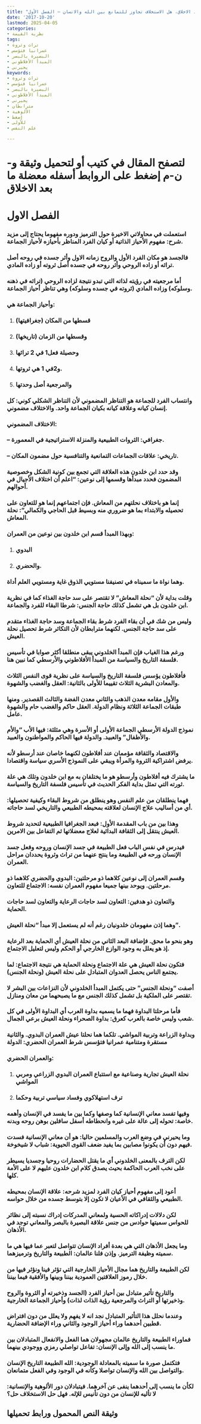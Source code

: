 ```yaml
---
title: "معضلة ما بعد الاخلاق، هل الاستخلاف تجاوز للتمانع بين الله والانسان – الفصل الأول"
date: '2017-10-20'
lastmod: 2025-04-05
categories:
- نظرية القيمة
tags:
- تراث وثروة
- عمرانيا فتؤسس
- البصيرة بالبصر
- المبدأ الأفلاطوني
- يحيرني
keywords:
- تراث وثروة
- عمرانيا فتؤسس
- البصيرة بالبصر
- المبدأ الأفلاطوني
- يحيرني
- مترابطان
- الألوهية
- إضغط
- للأولى
- علم النفس

---
```

# **لتصفح المقال في كتيب أو لتحميل وثيقة و-ن-م إضغط على الروابط أسفله** **معضلة ما بعد الاخلاق**

# الفصل الاول

### استعملت في محاولاتي الاخيرة حول الترميز ودوره مفهوما يحتاج إلى مزيد شرح: مفهوم الأحياز الذاتية أو كيان الفرد المناظر بأحيازه لأحياز الجماعة.

### فالجسد هو مكان الفرد الأول والروح زمانه الاول وأثر جسده في روحه أصل تراثه أو زاده الروحي وأثر روحه في جسده أصل ثروته أو زاده المادي.

### أما مرجعيته في رؤيته لذاته التي تبدو نتيجة لزاده الروحي (تراثه في ذهنه وسلوكه) وزاده المادي (ثروته في جسده وسلوكه) وهي تناظر أحياز الجماعة.

### وأحياز الجماعة هي:

1. ### قسطها من المكان (جغرافيتها)
2. ### وقسطها من الزمان (تاريخها)
3. ### وحصيلة فعل1 في 2 تراثها
4. ### و2في 1 هي ثروتها.
5. ### والمرجعية أصل وحدتها

### وانتساب الفرد للجماعة هو التناظر المضموني لأن التناظر الشكلي كوني: كل إنسان كيانه وعلاقة كيانه بكيان الجماعة واحد. والاختلاف مضموني.

### الاختلاف المضموني:

### – جغرافي: الثروات الطبيعية والمنزلة الاستراتيجية في المعمورة.

### – تاريخي: علاقات الجماعات التمانعية والتنافسية حول مضمون المكان.

### وقد حدد ابن خلدون هذه العلاقة التي تجمع بين كونية الشكل وخصوصية المضمون فحدد مبدأها وقسمها إلى نوعين: “اعلم أن اختلاف الأجيال في أحوالهم.

### إنما هو باختلاف نحلتهم من المعاش. فإن اجتماعهم إنما هو للتعاون على تحصيله والابتداء بما هو ضروري منه وبسيط قبل الحاجي والكمالي”: نحلة المعاش.

### وبهذا المبدأ قسم ابن خلدون بين نوعين من العمران:

1. ### البدوي
2. ### والحضري.

### وهما نواة ما سميناه في تصنيفنا مستويي الذوق غاية ومستويي العلم أداة.

### وقلت بداية لأن “نحلة المعاش” لا تقتصر على سد حاجة الغذاء كما في نظرية ابن خلدون بل هي تشمل كذلك حاجة الجنس: شرطا البقاء للفرد والجماعة.

### وليس من شك في أن بقاء الفرد شرط بقاء الجماعة وسد حاجة الغذاء متقدم على سد حاجة الجنس. لكنهما مترابطان لأن التكاثر شرط تحصيل نحلة العيش.

### ورغم هذا الغياب فإن المبدأ الخلدوني يبقى منطلقا أكثر صوابا في تأسيس فلسفة التاريخ والسياسة من المبدأ الأفلاطوني والأرسطي كما نبين هنا.

### فأفلاطون يؤسس فلسفة التاريخ والسياسة على نظرية قوى النفس الثلاث والمعادن البشرية الثلاث تقييما للأولى بالثانية: العقل والغضب والشهوة.

### والأول مقامه معدن الذهب والثاني معدن الفضة والثالث القصدير. ومنها طبقات الجماعة الثلاثة ونظام الدولة. العقل حاكم والغضب حام والشهوة عامل.

### نموذج الدولة الأرسطي الجماعة الأولى أو الأسرة وهي مثلثة: فيها الأب “والأم والأطفال” والعبيد. والدولة فيها الحاكم والمواطنون والعبيد.

### والاقتصاد والثقافة مؤممان عند أفلاطون لكنهما خاصان عند أرسطو لأنه يرفض اشتراكية الثروة والمرأة ويبقي على النموذج الأسري سياسة واقتصادا.

### ما يشترك فيه أفلاطون وأرسطو هو ما يختلفان به مع ابن خلدون وتلك هي علة ثورته التي تمثل بداية الفكر الحديث في تأسيس فلسفة التاريخ والسياسة.

### فهما ينطلقان من علم النفس وهو ينطلق من شروط البقاء وكيفية تحصيلها: أي من أساليب علاج الإنسان لعلاقته بمحيطه الطبيعي والتاريخي لسد حاجاته.

### وهذا بين من باب المقدمة الأول: فبعد الجغرافيا الطبيعية لتحديد شروط العيش ينتقل إلى الثقافة البدائية لعلاج معضلاتها ثم التفاعل بين الامرين.

### فيدرس في نفس الباب فعل الطبيعة في جسد الإنسان وروحه وفعل جسد الإنسان ورحه في الطبيعة وما ينتج عنهما من تراث وثروة يحددان مراحل العمران.

### وقسم العمران إلى نوعين كلاهما ذو مرحلتين: البدوي والحضري كلاهما ذو مرحلتين. ويوحد بينها جميعا مفهوم العمران نفسه: الاجتماع للتعاون.

### والتعاون ذو هدفين: التعاون لسد حاجات الرعاية والتعاون لسد حاجات الحماية.

### وهما إذن مفهومان خلدونيان رغم أنه لم يستعمل إلا مبدأ “نحلة العيش”.

### وهو بنحو ما محق. فإضافة البعد الثاني من نحلة العيش أي الحماية بعد الرعاية إذ هو يعلل به وجود الوازع الخارجي أو الحكم وليس لتعليل الاجتماع.

### فتكون نحلة العيش هي علة الاجتماع ونحلة الحماية هي نتيجة الاجتماع: لما يجتمع الناس يحصل العدوان المتبادل على نحلة العيش (ونحلة الجنس).

### أصفت “ونحلة الجنس” حتى يكتمل المبدأ الخلدوني لأن النزاعات بين البشر لا تقتصر على الملكية بل تشمل كذلك الجنس مع ما يصبحهما من معان ومنازل.

### فأما مرحلتا البداوة فهما ما يسميه بداوة العرب أي البداوة الأولى في كل شعب وليس خاصة بالعرب كعرق: بداوة الصحراء ونحلة العيش برعي الجمال.

### وبداوة الزراعة وتربية المواشي. تلكما هما نحلتا عيش العمران البدوي. والثانية مستقرة ومتنامية عمرانيا فتؤسس شرط العمران الحضري: الدولة

### والعمران الحضري:

1. ### نحلة العيش تجارية وصناعية مع استتباع العمران البدوي الزراعي ومربي المواشي
2. ### ترف استهلاكوي وفساد سياسي تربية وحكما

### وفيها تفسد معاني الإنسانية كما وصفها وكما بين ما يفسد في الإنسان وأهمه خاصة: تحوله إلى عالة على غيره وانحطاطه أسفل سافلين بوهن روحه وبدنه.

### وما يحيرني في وضع العرب والمسلمين حاليا: هو أن معاني الإنسانية فسدت فيهم دون أن يكونوا مصابين بما يفيد ضعف القوى الحيوية: شباب لا شيخوخة.

### لكن الترف بالمعنى الخلدوني أي ما يقتل الحضارات روحيا وجسديا يسيطر على نخب العرب الحاكمة بحيث يصدق كلام ابن خلدون عليهم لا على الأمة كلها.

### أعود إلى مفهوم أحياز كيان الفرد لمزيد شرحه: علاقة الإنسان بمحيطه الطبيعي والثقافي في الأعيان لا تكون إلا بتوسط جسده من خلال حواسه.

### لكن دلالات إدراكاته الحسية ولمعاني المدركات إدراك نسبته إلى نظائر للحواس سميتها حوادس من جنس علاقة البصيرة بالبصر والمعاني توجد في الأذهان.

### وما يجعل الأذهان التي هي بعدة أفراد الإنسان تتواصل لتعبر عما فيها هي ما سميته وظيفة الترميز. وإذن فلنا عالمان: الطبيعة والتاريخ وترميزهما.

### لكن الطبيعة والتاريخ هما مجال الأحياز الخارجية التي تؤثر فينا ونؤثر فيها من خلال رموز العلاقتين العمودية بيننا وبينها والأفقية فيما بيننا.

### والتاريخ تأثير متبادل بين أحياز الفرد (الجسد وذخيرته أو الثروة والروح وذخيرتها أو التراث والمرجعية رؤية الذات لذات) وأحياز الجماعة الخارجية.

### وعندما نحلل هذا التأثير المتبادل نجد انه لا يفهم ولا يعلل من دون افتراض قطبين أحدهما وراء أحياز الوجود والثاني وراء الإضافة الحضارية.

### فماوراء الطبيعة والتاريخ عالمان مجهولان هما الفعل والانفعال المتبادلان بين ما ينسب إلى الله وإلى الإنسان: تفاعل تواصلي رمزي ووجودي بينهما.

### فتكتمل صورة ما سميته بالمعادلة الوجودية: الله الطبيعة التاريخ الإنسان والتواصل بين الله والإنسان تواصلا وكأنه في الوجود وفي الفعل متمانعان.

### لكأن ما ينسب إلى أحدهما ينفى عن آخرهما. فيتبادلان دور الألوهية والإنسانية: لا تأليه للإنسان من دون تأنيس للإله. فهل حل الاستخلاف حل؟

## وثيقة النص المحمول ورابط تحميلها

###
